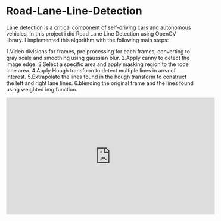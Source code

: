 # Road-Lane-Line-Detection

Lane detection is a critical component of self-driving cars and autonomous vehicles, In this project i did Road Lane Line Detection using OpenCV library. I implemented this algorithm with the following main steps:

1.Video divisions for frames, pre processing for each frames, converting to gray scale and smoothing using gaussian blur.
2.Apply canny to detect the image edge.
3.Select a specific area and apply masking region to the rode lane area.
4.Apply Hough transform to detect multiple lines in area of interest.
5.Extrapolate the lines found in the hough transform to construct the left and right lane lines. 
6.blending the original frame and the lines found using weighted img function.


<iframe width="560" height="315"
        src="https://www.youtube.com/embed/kK9qB37BV6w"
        title="YouTube video player"
        frameborder="0"
        allow="accelerometer; autoplay; clipboard-write; encrypted-media; gyroscope; picture-in-picture"
        allowfullscreen></iframe>



